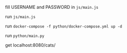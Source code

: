 fill USERNAME and PASSWORD in `js/main.js`

run `js/main.js`

run `docker-compose -f python/docker-compose.yml up -d`

run `python/main.py`

get localhost:8080/cats/